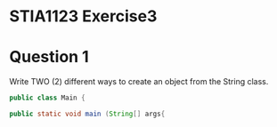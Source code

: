 # STIA1123 Exercise3
# Question 1
Write TWO (2) different ways to create an object from the String class.
```java
public class Main {

public static void main (String[] args{ 
